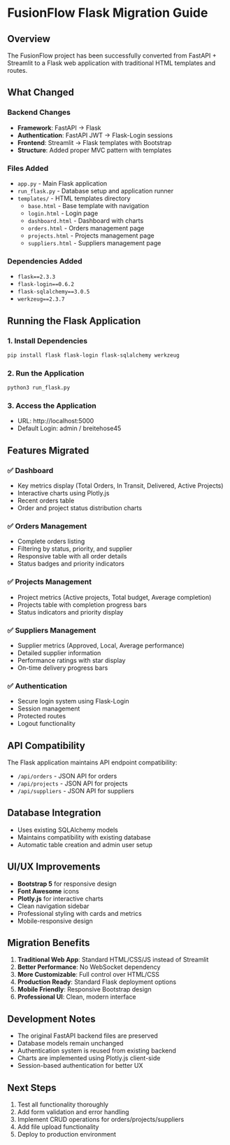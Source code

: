 # FusionFlow Flask Migration Guide

## Overview
The FusionFlow project has been successfully converted from FastAPI + Streamlit to a Flask web application with traditional HTML templates and routes.

## What Changed

### Backend Changes
- **Framework**: FastAPI → Flask
- **Authentication**: FastAPI JWT → Flask-Login sessions
- **Frontend**: Streamlit → Flask templates with Bootstrap
- **Structure**: Added proper MVC pattern with templates

### Files Added
- `app.py` - Main Flask application
- `run_flask.py` - Database setup and application runner
- `templates/` - HTML templates directory
  - `base.html` - Base template with navigation
  - `login.html` - Login page
  - `dashboard.html` - Dashboard with charts
  - `orders.html` - Orders management page
  - `projects.html` - Projects management page
  - `suppliers.html` - Suppliers management page

### Dependencies Added
- `flask==2.3.3`
- `flask-login==0.6.2`
- `flask-sqlalchemy==3.0.5`
- `werkzeug==2.3.7`

## Running the Flask Application

### 1. Install Dependencies
```bash
pip install flask flask-login flask-sqlalchemy werkzeug
```

### 2. Run the Application
```bash
python3 run_flask.py
```

### 3. Access the Application
- URL: http://localhost:5000
- Default Login: admin / breitehose45

## Features Migrated

### ✅ Dashboard
- Key metrics display (Total Orders, In Transit, Delivered, Active Projects)
- Interactive charts using Plotly.js
- Recent orders table
- Order and project status distribution charts

### ✅ Orders Management
- Complete orders listing
- Filtering by status, priority, and supplier
- Responsive table with all order details
- Status badges and priority indicators

### ✅ Projects Management
- Project metrics (Active projects, Total budget, Average completion)
- Projects table with completion progress bars
- Status indicators and priority display

### ✅ Suppliers Management
- Supplier metrics (Approved, Local, Average performance)
- Detailed supplier information
- Performance ratings with star display
- On-time delivery progress bars

### ✅ Authentication
- Secure login system using Flask-Login
- Session management
- Protected routes
- Logout functionality

## API Compatibility
The Flask application maintains API endpoint compatibility:
- `/api/orders` - JSON API for orders
- `/api/projects` - JSON API for projects  
- `/api/suppliers` - JSON API for suppliers

## Database Integration
- Uses existing SQLAlchemy models
- Maintains compatibility with existing database
- Automatic table creation and admin user setup

## UI/UX Improvements
- **Bootstrap 5** for responsive design
- **Font Awesome** icons
- **Plotly.js** for interactive charts
- Clean navigation sidebar
- Professional styling with cards and metrics
- Mobile-responsive design

## Migration Benefits
1. **Traditional Web App**: Standard HTML/CSS/JS instead of Streamlit
2. **Better Performance**: No WebSocket dependency
3. **More Customizable**: Full control over HTML/CSS
4. **Production Ready**: Standard Flask deployment options
5. **Mobile Friendly**: Responsive Bootstrap design
6. **Professional UI**: Clean, modern interface

## Development Notes
- The original FastAPI backend files are preserved
- Database models remain unchanged
- Authentication system is reused from existing backend
- Charts are implemented using Plotly.js client-side
- Session-based authentication for better UX

## Next Steps
1. Test all functionality thoroughly
2. Add form validation and error handling
3. Implement CRUD operations for orders/projects/suppliers
4. Add file upload functionality
5. Deploy to production environment